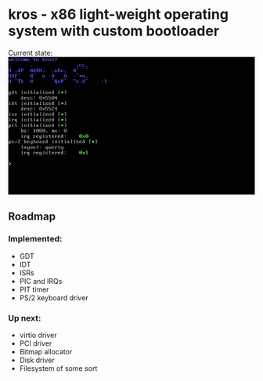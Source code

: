 # kros - x86 light-weight operating system with custom bootloader

Current state:
![image](./image.png)

## Roadmap

### Implemented:

- GDT
- IDT
- ISRs
- PIC and IRQs
- PIT timer
- PS/2 keyboard driver

### Up next:

- virtio driver
- PCI driver
- Bitmap allocator
- Disk driver
- Filesystem of some sort
